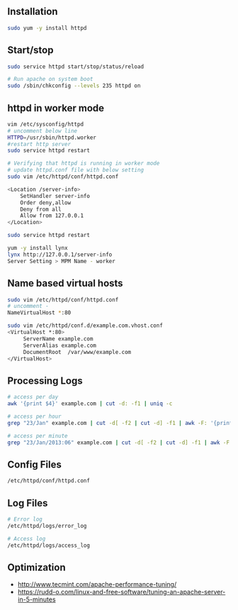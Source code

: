 
## Installation
```sh
sudo yum -y install httpd
```

## Start/stop
```sh
sudo service httpd start/stop/status/reload

# Run apache on system boot
sudo /sbin/chkconfig --levels 235 httpd on
```

## httpd in worker mode
```sh
vim /etc/sysconfig/httpd
# uncomment below line
HTTPD=/usr/sbin/httpd.worker
#restart http server
sudo service httpd restart
```

```sh
# Verifying that httpd is running in worker mode
# update httpd.conf file with below setting
sudo vim /etc/httpd/conf/httpd.conf

<Location /server-info>
    SetHandler server-info
    Order deny,allow
    Deny from all
    Allow from 127.0.0.1
</Location>

sudo service httpd restart

yum -y install lynx
lynx http://127.0.0.1/server-info
Server Setting > MPM Name - worker
```

## Name based virtual hosts
```sh
sudo vim /etc/httpd/conf/httpd.conf
# uncomment - 
NameVirtualHost *:80
```

```sh
sudo vim /etc/httpd/conf.d/example.com.vhost.conf
<VirtualHost *:80>
     ServerName example.com
     ServerAlias example.com
     DocumentRoot  /var/www/example.com
</VirtualHost>
```

## Processing Logs
```sh
# access per day 
awk '{print $4}' example.com | cut -d: -f1 | uniq -c

# access per hour
grep "23/Jan" example.com | cut -d[ -f2 | cut -d] -f1 | awk -F: '{print $2":00"}' | sort -n | uniq -c

# access per minute
grep "23/Jan/2013:06" example.com | cut -d[ -f2 | cut -d] -f1 | awk -F: '{print $2":"$3}' | sort -nk1 -nk2 | uniq -c | awk '{ if ($1 > 10) print $0}'
```

## Config Files
```sh
/etc/httpd/conf/httpd.conf
```

## Log Files
```sh
# Error log
/etc/httpd/logs/error_log

# Access log 
/etc/httpd/logs/access_log
```

## Optimization
* http://www.tecmint.com/apache-performance-tuning/
* https://rudd-o.com/linux-and-free-software/tuning-an-apache-server-in-5-minutes
